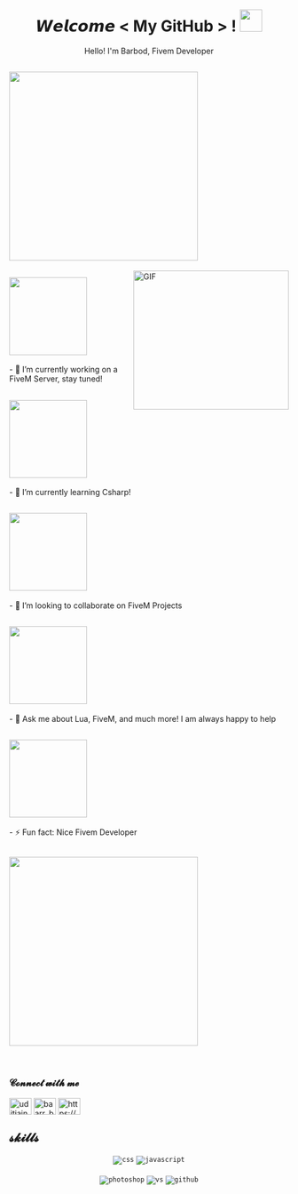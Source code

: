 <!--- Header --->   
<h1 align="center">
  𝙒𝙚𝙡𝙘𝙤𝙢𝙚 &lt; My GitHub &gt; !
  <a target="_blank">
    <img src="https://github.com/JayantGoel001/JayantGoel001/blob/master/GIF/Handshake.gif" width="40px" />
  </a>
</h1>
      
<p align='center'>Hello! I'm Barbod, Fivem Developer</p>


<!--- About You --->   
<h2> <img src="https://github.com/trinib/trinib/blob/main/.images/marquee.svg" width="340px" style="max-width:100%;"></h2>

<a target="_blank">
   <img align="right" height="250" width= "280px" alt="GIF" src="https://cdn.discordapp.com/attachments/909263335193727006/995820049619222538/istockphoto-923733420-612x612-removebg-preview.png" />
</a>

<h2> <img src="https://github.com/JayantGoel001/JayantGoel001/blob/master/GIF/Earth.gif" width="140px" style="max-width:100%;"></h2>
- 🔭 I’m currently working on a FiveM Server, stay tuned!
  
<h2> <img src="https://github.com/JayantGoel001/JayantGoel001/blob/master/GIF/Earth.gif" width="140px" style="max-width:100%;"></h2>
- 🌱 I’m currently learning Csharp!
  
<h2> <img src="https://github.com/JayantGoel001/JayantGoel001/blob/master/GIF/Earth.gif" width="140px" style="max-width:100%;"></h2>
- 👯 I’m looking to collaborate on FiveM Projects
  
<h2> <img src="https://github.com/JayantGoel001/JayantGoel001/blob/master/GIF/Earth.gif" width="140px" style="max-width:100%;"></h2>
- 💬 Ask me about Lua, FiveM, and much more! I am always happy to help
  
<h2> <img src="https://github.com/JayantGoel001/JayantGoel001/blob/master/GIF/Earth.gif" width="140px" style="max-width:100%;"></h2>
- ⚡ Fun fact: Nice Fivem Developer 

<h2> <img src="https://github.com/trinib/trinib/blob/main/.images/marquee2.svg" width="340px" style="max-width:100%;"></h2>  
<br/>

<h3 align="left">𝓒𝓸𝓷𝓷𝓮𝓬𝓽 𝔀𝓲𝓽𝓱 𝓶𝓮</h3>
<p align="left">
<a href="https://twitter.com/Ubadbooy" target="blank"><img align="center" src="https://cdn.jsdelivr.net/npm/simple-icons@3.0.1/icons/twitter.svg" alt="uditjain_100" height="30" width="40" /></a>
<a href="https://instagram.com/baarr_bood" target="blank"><img align="center" src="https://cdn.jsdelivr.net/npm/simple-icons@3.0.1/icons/instagram.svg" alt="baarr_bood" height="30" width="40" /></a>
<a href="https://discord.gg/KUgBxwFufS" target="blank"><img align="center" src="https://cdn.jsdelivr.net/npm/simple-icons@3.0.1/icons/discord.svg" alt="https://discord.gg/KUgBxwFufS" height="30" width="40" /></a>

</p>
 <!--- Skills --->        
<h2> 𝓼𝓴𝓲𝓵𝓵𝓼 </h2>
<div align="center">
<code><img src="https://img.shields.io/badge/css-1572B6.svg?style=for-the-badge&logo=css3&logoColor=white" alt="css"></code>
<code><img src="https://img.shields.io/badge/javascript-%23323330.svg?style=for-the-badge&logo=javascript&logoColor=%23F7DF1E" alt="javascript"></code>
<br/>
<br/>
<code><img src="https://img.shields.io/badge/Photoshop-31A8FF.svg?style=for-the-badge&logo=AdobePhotoshop&logoColor=white" alt="photoshop"></code>
<code><img src="https://img.shields.io/badge/vscode-007ACC.svg?style=for-the-badge&logo=visualstudiocode&logoColor=white" alt="vs"></code>
<code><img src="https://img.shields.io/badge/github-%23121011.svg?style=for-the-badge&logo=github&logoColor=white" alt="github"></code>
</div>
